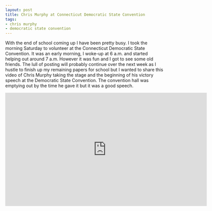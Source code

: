 ```yaml
---
layout: post
title: Chris Murphy at Connecticut Democratic State Convention
tags:
- chris murphy
- democratic state convention
---
```

With the end of school coming up I have been pretty busy. I took the morning Saturday to volunteer at the Connecticut Democratic State Convention. It was an early morning, I woke-up at 6 a.m. and started helping out around 7 a.m. However it was fun and I got to see some old friends. The lull of posting will probably continue over the next week as I hustle to finish up my remaining papers for school but I wanted to share this video of Chris Murphy taking the stage and the beginning of his victory speech at the Democratic State Convention. The convention hall was emptying out by the time he gave it but it was a good speech. 

<iframe width="640" height="360" src="http://www.youtube.com/embed/YA20hM7m31U" frameborder="0" allowfullscreen></iframe>
